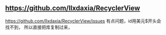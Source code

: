 ## https://github.com/llxdaxia/RecyclerView

https://github.com/llxdaxia/RecyclerView/issues
有点问题，id用美元$开头会找不到，
所以直接把库复制过来，